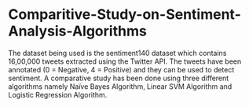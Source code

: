 # Comparitive-Study-on-Sentiment-Analysis-Algorithms
The dataset being used is the sentiment140 dataset which contains 16,00,000 tweets extracted using the Twitter API. The tweets have been annotated (0 = Negative, 4 = Positive) and they can be used to detect sentiment. A comparative study has been done using three different algorithms namely Naïve Bayes Algorithm, Linear SVM Algorithm and Logistic Regression Algorithm.

